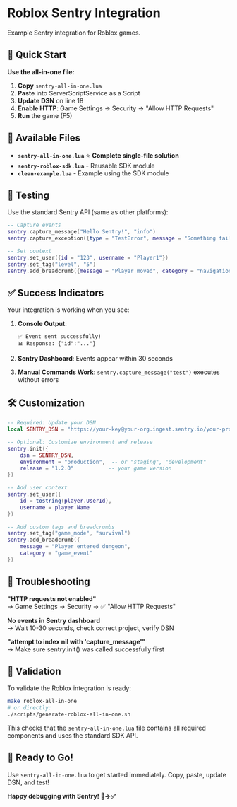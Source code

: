 # Roblox Sentry Integration

Example Sentry integration for Roblox games.

## 🚀 Quick Start

**Use the all-in-one file:**

1. **Copy** `sentry-all-in-one.lua` 
2. **Paste** into ServerScriptService as a Script
3. **Update DSN** on line 18
4. **Enable HTTP**: Game Settings → Security → "Allow HTTP Requests"  
5. **Run** the game (F5)

## 📁 Available Files

- **`sentry-all-in-one.lua`** ⭐ **Complete single-file solution**
- **`sentry-roblox-sdk.lua`** - Reusable SDK module  
- **`clean-example.lua`** - Example using the SDK module

## 🧪 Testing

Use the standard Sentry API (same as other platforms):

```lua
-- Capture events
sentry.capture_message("Hello Sentry!", "info")
sentry.capture_exception({type = "TestError", message = "Something failed"})

-- Set context  
sentry.set_user({id = "123", username = "Player1"})
sentry.set_tag("level", "5")
sentry.add_breadcrumb({message = "Player moved", category = "navigation"})
```

## ✅ Success Indicators

Your integration is working when you see:

1. **Console Output**:
   ```
   ✅ Event sent successfully!
   📊 Response: {"id":"..."}
   ```

2. **Sentry Dashboard**: Events appear within 30 seconds

3. **Manual Commands Work**: `sentry.capture_message("test")` executes without errors

## 🛠️ Customization

```lua
-- Required: Update your DSN
local SENTRY_DSN = "https://your-key@your-org.ingest.sentry.io/your-project-id"

-- Optional: Customize environment and release
sentry.init({
    dsn = SENTRY_DSN,
    environment = "production",  -- or "staging", "development"
    release = "1.2.0"           -- your game version
})

-- Add user context
sentry.set_user({
    id = tostring(player.UserId),
    username = player.Name
})

-- Add custom tags and breadcrumbs
sentry.set_tag("game_mode", "survival")
sentry.add_breadcrumb({
    message = "Player entered dungeon",
    category = "game_event"
})
```

## 🐛 Troubleshooting

**"HTTP requests not enabled"**  
→ Game Settings → Security → ✅ "Allow HTTP Requests"

**No events in Sentry dashboard**  
→ Wait 10-30 seconds, check correct project, verify DSN

**"attempt to index nil with 'capture_message'"**  
→ Make sure sentry.init() was called successfully first

## 🔨 Validation

To validate the Roblox integration is ready:

```bash
make roblox-all-in-one
# or directly:
./scripts/generate-roblox-all-in-one.sh
```

This checks that the `sentry-all-in-one.lua` file contains all required components and uses the standard SDK API.

## 🎉 Ready to Go!

Use `sentry-all-in-one.lua` to get started immediately. Copy, paste, update DSN, and test!

**Happy debugging with Sentry! 🐛→✅**